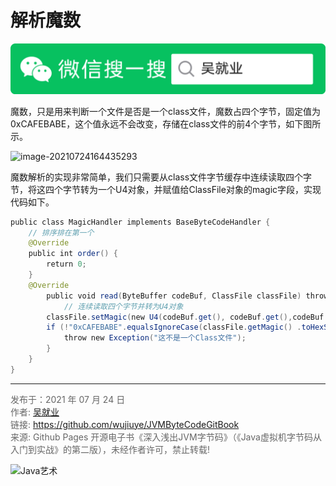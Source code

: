 # 解析魔数

![Java艺术](../qrcode/javaskill_qrcode_01.png)

魔数，只是用来判断一个文件是否是一个class文件，魔数占四个字节，固定值为0xCAFEBABE，这个值永远不会改变，存储在class文件的前4个字节，如下图所示。

![image-20210724164435293](images/chapter02_02_01.png)

魔数解析的实现非常简单，我们只需要从class文件字节缓存中连续读取四个字节，将这四个字节转为一个U4对象，并赋值给ClassFile对象的magic字段，实现代码如下。

```java
public class MagicHandler implements BaseByteCodeHandler {  
   	// 排序排在第一个
    @Override  
    public int order() {  
        return 0;  
    }  
    @Override  
		public void read(ByteBuffer codeBuf, ClassFile classFile) throws Exception {  
  			// 连续读取四个字节并转为U4对象
        classFile.setMagic(new U4(codeBuf.get(), codeBuf.get(),codeBuf.get(), codeBuf.get()));  
        if (!"0xCAFEBABE".equalsIgnoreCase(classFile.getMagic() .toHexString())) {  
            throw new Exception("这不是一个Class文件");  
        }  
    }  
}  
```

---

<font color= #666666>发布于：2021 年 07 月 24 日</font><br><font color= #666666>作者: [吴就业](https://www.wujiuye.com/)</font><br><font color= #666666>链接: https://github.com/wujiuye/JVMByteCodeGitBook</font><br><font color= #666666>来源: Github Pages 开源电子书《深入浅出JVM字节码》（《Java虚拟机字节码从入门到实战》的第二版），未经作者许可，禁止转载!</font><br>

![Java艺术](../qrcode/javaskill_qrcode_02.png)

